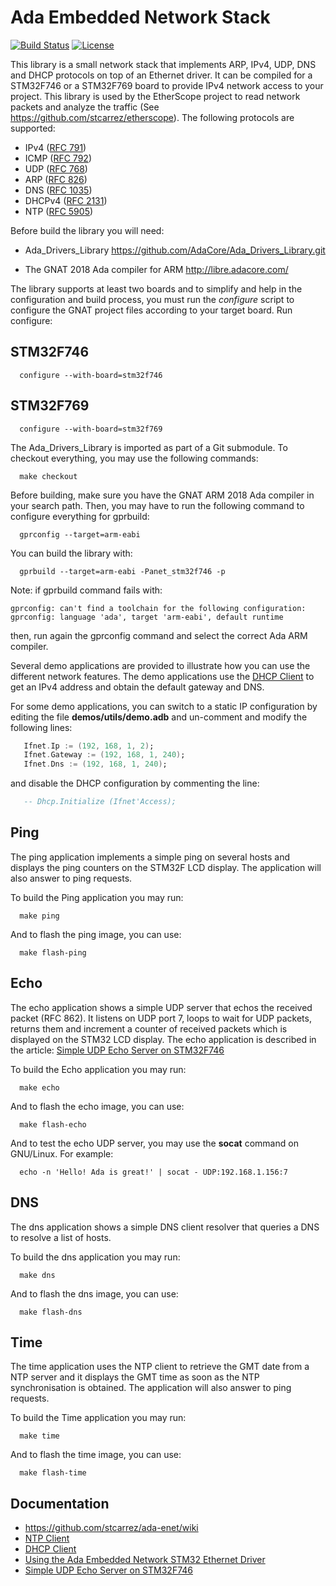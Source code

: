 # Ada Embedded Network Stack

[![Build Status](https://img.shields.io/jenkins/s/http/jenkins.vacs.fr/Ada-Enet.svg)](http://jenkins.vacs.fr/job/Ada-Enet/)
[![License](http://img.shields.io/badge/license-APACHE2-blue.svg)](LICENSE)

This library is a small network stack that implements ARP, IPv4, UDP, DNS and DHCP protocols
on top of an Ethernet driver.  It can be compiled for a STM32F746 or a STM32F769 board
to provide IPv4 network access to your project.  This library is used
by the EtherScope project to read network packets and analyze the traffic
(See https://github.com/stcarrez/etherscope).  The following protocols are supported:

* IPv4 ([RFC 791](https://tools.ietf.org/html/rfc791))
* ICMP ([RFC 792](https://tools.ietf.org/html/rfc792))
* UDP ([RFC 768](https://tools.ietf.org/html/rfc768))
* ARP ([RFC 826](https://tools.ietf.org/html/rfc826))
* DNS ([RFC 1035](https://tools.ietf.org/html/rfc1035))
* DHCPv4 ([RFC 2131](https://tools.ietf.org/html/rfc2131))
* NTP ([RFC 5905](https://tools.ietf.org/html/rfc5905))

Before build the library you will need:

* Ada_Drivers_Library
  https://github.com/AdaCore/Ada_Drivers_Library.git

* The GNAT 2018 Ada compiler for ARM
  http://libre.adacore.com/

The library supports at least two boards and to simplify and help in the configuration
and build process, you must run the *configure* script to configure the GNAT project
files according to your target board.  Run configure:

## STM32F746

```shell
  configure --with-board=stm32f746
```

## STM32F769

```shell
  configure --with-board=stm32f769
```


The Ada_Drivers_Library is imported as part of a Git submodule.  To checkout everything, you may use
the following commands:

```shell
  make checkout
```

Before building, make sure you have the GNAT ARM 2018 Ada compiler in your search path.
Then, you may have to run the following command to configure everything for gprbuild:

```shell
  gprconfig --target=arm-eabi
```

You can build the library with:

```shell
  gprbuild --target=arm-eabi -Panet_stm32f746 -p
```

Note: if gprbuild command fails with:

```
gprconfig: can't find a toolchain for the following configuration:
gprconfig: language 'ada', target 'arm-eabi', default runtime
```

then, run again the gprconfig command and select the correct Ada ARM compiler.

Several demo applications are provided to illustrate how you can use the different
network features.  The demo applications use the [DHCP Client](https://github.com/stcarrez/ada-enet/wiki/Net_DHCP)
to get an IPv4 address and obtain the default gateway and DNS.

For some demo applications, you can switch to a static IP configuration by editing the file
**demos/utils/demo.adb** and un-comment and modify the following lines:

```ada
   Ifnet.Ip := (192, 168, 1, 2);
   Ifnet.Gateway := (192, 168, 1, 240);
   Ifnet.Dns := (192, 168, 1, 240);
```

and disable the DHCP configuration by commenting the line:

```ada
   -- Dhcp.Initialize (Ifnet'Access);
```

## Ping

The ping application implements a simple ping on several hosts and displays
the ping counters on the STM32F LCD display.  The application will also answer
to ping requests.

To build the Ping application you may run:

```shell
  make ping
```

And to flash the ping image, you can use:

```shell
  make flash-ping
```

## Echo

The echo application shows a simple UDP server that echos the received packet (RFC 862).
It listens on UDP port 7, loops to wait for UDP packets, returns them and increment a
counter of received packets which is displayed on the STM32 LCD display.
The echo application is described in the article: [Simple UDP Echo Server on STM32F746](http://blog.vacs.fr/vacs/blogs/post.html?post=2016/12/04/Simple-UDP-Echo-Server-on-STM32F746)

To build the Echo application you may run:

```shell
  make echo
```

And to flash the echo image, you can use:

```shell
  make flash-echo
```

And to test the echo UDP server, you may use the **socat** command on GNU/Linux.
For example:

```shell
  echo -n 'Hello! Ada is great!' | socat - UDP:192.168.1.156:7
```

## DNS

The dns application shows a simple DNS client resolver that queries a DNS to resolve a list
of hosts. 

To build the dns application you may run:

```shell
  make dns
```

And to flash the dns image, you can use:

```shell
  make flash-dns
```

## Time

The time application uses the NTP client to retrieve the GMT date from a NTP server
and it displays the GMT time as soon as the NTP synchronisation is obtained.
The application will also answer to ping requests.

To build the Time application you may run:

```shell
  make time
```

And to flash the time image, you can use:

```shell
  make flash-time
```

## Documentation

- https://github.com/stcarrez/ada-enet/wiki
- [NTP Client](https://github.com/stcarrez/ada-enet/wiki/Net_NTP)
- [DHCP Client](https://github.com/stcarrez/ada-enet/wiki/Net_DHCP)
- [Using the Ada Embedded Network STM32 Ethernet Driver](http://blog.vacs.fr/vacs/blogs/post.html?post=2016/09/29/Using-the-Ada-Embedded-Network-STM32-Ethernet-Driver)
- [Simple UDP Echo Server on STM32F746](http://blog.vacs.fr/vacs/blogs/post.html?post=2016/12/04/Simple-UDP-Echo-Server-on-STM32F746)
